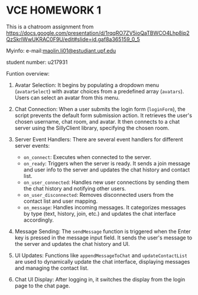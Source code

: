 # VCE HOMEWORK 1
This is a chatroom assignment from https://docs.google.com/presentation/d/1rqqRO7ZV5ioQaTBWCO4Lhp8ip2QzSkrIWwUKRAC0F9U/edit#slide=id.gaf8a365159_0_5

Myinfo:
e-mail:maolin.li01@estudiant.upf.edu

student number: u217931

Funtion overview:

1. Avatar Selection: It begins by populating a dropdown menu (`avatarSelect`) with avatar choices from a predefined array (`avatars`). Users can select an avatar from this menu.

2. Chat Connection: When a user submits the login form (`loginForm`), the script prevents the default form submission action. It retrieves the user's chosen username, chat room, and avatar. It then connects to a chat server using the SillyClient library, specifying the chosen room.

3. Server Event Handlers: There are several event handlers for different server events:
   - `on_connect`: Executes when connected to the server.
   - `on_ready`: Triggers when the server is ready. It sends a join message and user info to the server and updates the chat history and contact list.
   - `on_user_connected`: Handles new user connections by sending them the chat history and notifying other users.
   - `on_user_disconnected`: Removes disconnected users from the contact list and user mapping.
   - `on_message`: Handles incoming messages. It categorizes messages by type (text, history, join, etc.) and updates the chat interface accordingly.

4. Message Sending: The `sendMessage` function is triggered when the Enter key is pressed in the message input field. It sends the user's message to the server and updates the chat history and UI.

5. UI Updates: Functions like `appendMessageToChat` and `updateContactList` are used to dynamically update the chat interface, displaying messages and managing the contact list.

6. Chat UI Display: After logging in, it switches the display from the login page to the chat page.

